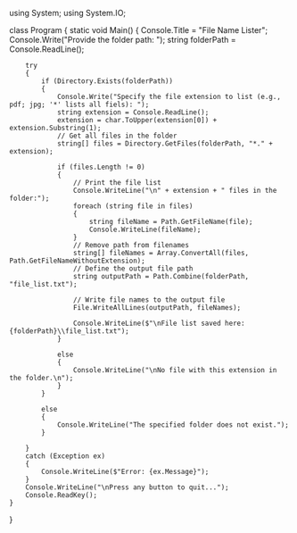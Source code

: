 using System;
using System.IO;

class Program
{
    static void Main()
    {
        Console.Title = "File Name Lister";
        Console.Write("Provide the folder path: ");
        string folderPath = Console.ReadLine();
        
        try
        {
            if (Directory.Exists(folderPath))
            {
                Console.Write("Specify the file extension to list (e.g., pdf; jpg; '*' lists all fiels): ");
                string extension = Console.ReadLine();
                extension = char.ToUpper(extension[0]) + extension.Substring(1);
                // Get all files in the folder
                string[] files = Directory.GetFiles(folderPath, "*." + extension);
                
                if (files.Length != 0)
                {
                    // Print the file list
                    Console.WriteLine("\n" + extension + " files in the folder:");
                    foreach (string file in files)
                    {
                        string fileName = Path.GetFileName(file);
                        Console.WriteLine(fileName);
                    }
                    // Remove path from filenames
                    string[] fileNames = Array.ConvertAll(files, Path.GetFileNameWithoutExtension);
                    // Define the output file path
                    string outputPath = Path.Combine(folderPath, "file_list.txt");

                    // Write file names to the output file
                    File.WriteAllLines(outputPath, fileNames);

                    Console.WriteLine($"\nFile list saved here: {folderPath}\\file_list.txt");
                }

                else
                {
                    Console.WriteLine("\nNo file with this extension in the folder.\n");
                }
            }

            else
            {
                Console.WriteLine("The specified folder does not exist.");
            }
            
        }
        catch (Exception ex)
        {
            Console.WriteLine($"Error: {ex.Message}");
        }
        Console.WriteLine("\nPress any button to quit...");
        Console.ReadKey();
    }
}
